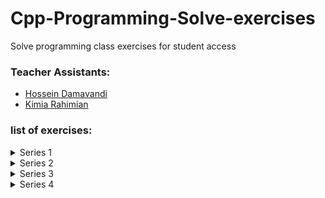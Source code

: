 # Cpp-Programming-Solve-exercises
Solve programming class exercises for student access

### Teacher Assistants:
- [Hossein Damavandi](https://github.com/hoseindamavandi)
- [Kimia Rahimian](https://github.com/kimia-R81)


### list of exercises:
<details>
    <summary>Series 1</summary>
    <br>
    <p><b>Algorithm and Flowchart Part 1:</b></p>
    <p>It is the responsibility of the students!</p>
    <p>Download questions from <a href='https://t.me/Hosein_Damavandi/238'>here</a></p>
</details>

<details>
    <summary>Series 2</summary>
    <br>
    <p><b>Algorithm and Flowchart Part 2:</b></p>
    <p>It is the responsibility of the students!</p>
    <p>Download questions from <a href='https://t.me/Hosein_Damavandi/247'>here</a></p>
</details>

<details>
    <summary>Series 3</summary>
    <br>
    <p><b>Variables and mathematical expressions And Structure of the Condition:</b></p>
    <p>Download questions from <a href='https://t.me/Hosein_Damavandi/274'>here</a></p>
    <p>Answers is available <a href='https://github.com/hoseindamavandi/Cpp-Programming-Solve-exercises/tree/main/Series%203'>here</a></p>
</details>

<details>
    <summary>Series 4</summary>
    <br>
    <p><b>Loop structure And Arrays:</b></p>
    <p>Download questions from <a href='https://t.me/Hosein_Damavandi/286'>here</a></p>
    <p>Answers is available <a href='#'>here</a></p>
</details>
